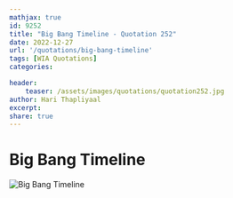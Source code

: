 ```yaml
---
mathjax: true
id: 9252
title: "Big Bang Timeline - Quotation 252"
date: 2022-12-27
url: '/quotations/big-bang-timeline'
tags: [WIA Quotations] 
categories: 

header:
    teaser: /assets/images/quotations/quotation252.jpg
author: Hari Thapliyaal 
excerpt:
share: true 
---
```


# Big Bang Timeline

![Big Bang Timeline](/assets/images/quotations/quotation252.jpg)
